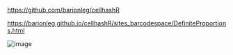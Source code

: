 https://github.com/barionleg/cellhashR

https://barionleg.github.io/cellhashR/sites_barcodespace/DefiniteProportions.html

![image](https://github.com/barionleg/cellhashR/assets/102619282/5e71dcc2-19d6-4158-a55d-13c68bf81867)
